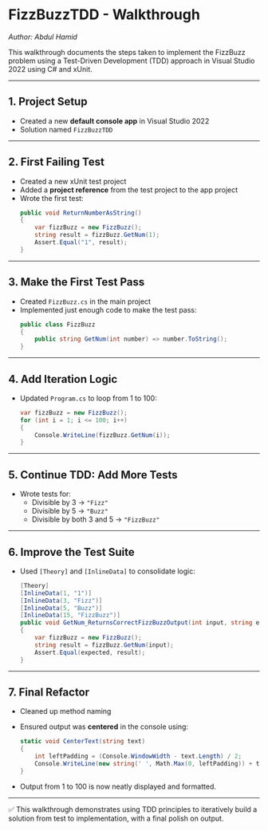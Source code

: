 # FizzBuzzTDD - Walkthrough
_Author: Abdul Hamid_

This walkthrough documents the steps taken to implement the FizzBuzz problem using a Test-Driven Development (TDD) approach in Visual Studio 2022 using C# and xUnit.

---

## 1. Project Setup

- Created a new **default console app** in Visual Studio 2022
- Solution named `FizzBuzzTDD`

---

## 2. First Failing Test

- Created a new xUnit test project
- Added a **project reference** from the test project to the app project
- Wrote the first test:
  ```csharp
  public void ReturnNumberAsString()
  {
      var fizzBuzz = new FizzBuzz();
      string result = fizzBuzz.GetNum(1);
      Assert.Equal("1", result);
  }
  ```

---

## 3. Make the First Test Pass

- Created `FizzBuzz.cs` in the main project
- Implemented just enough code to make the test pass:
  ```csharp
  public class FizzBuzz
  {
      public string GetNum(int number) => number.ToString();
  }
  ```

---

## 4. Add Iteration Logic

- Updated `Program.cs` to loop from 1 to 100:
  ```csharp
  var fizzBuzz = new FizzBuzz();
  for (int i = 1; i <= 100; i++)
  {
      Console.WriteLine(fizzBuzz.GetNum(i));
  }
  ```

---

## 5. Continue TDD: Add More Tests

- Wrote tests for:
  - Divisible by 3 → `"Fizz"`
  - Divisible by 5 → `"Buzz"`
  - Divisible by both 3 and 5 → `"FizzBuzz"`

---

## 6. Improve the Test Suite

- Used `[Theory]` and `[InlineData]` to consolidate logic:
  ```csharp
  [Theory]
  [InlineData(1, "1")]
  [InlineData(3, "Fizz")]
  [InlineData(5, "Buzz")]
  [InlineData(15, "FizzBuzz")]
  public void GetNum_ReturnsCorrectFizzBuzzOutput(int input, string expected)
  {
      var fizzBuzz = new FizzBuzz();
      string result = fizzBuzz.GetNum(input);
      Assert.Equal(expected, result);
  }
  ```

---

## 7. Final Refactor

- Cleaned up method naming
- Ensured output was **centered** in the console using:

  ```csharp
  static void CenterText(string text)
  {
      int leftPadding = (Console.WindowWidth - text.Length) / 2;
      Console.WriteLine(new string(' ', Math.Max(0, leftPadding)) + text);
  }
  ```

- Output from 1 to 100 is now neatly displayed and formatted.

---

✅ This walkthrough demonstrates using TDD principles to iteratively build a solution from test to implementation, with a final polish on output.
